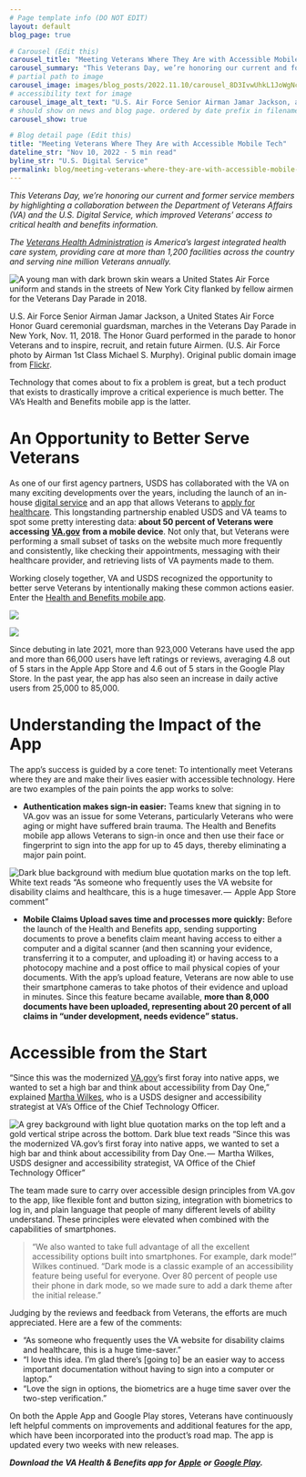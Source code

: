 ```yaml
---
# Page template info (DO NOT EDIT)
layout: default
blog_page: true

# Carousel (Edit this)
carousel_title: "Meeting Veterans Where They Are with Accessible Mobile Tech"
carousel_summary: "This Veterans Day, we’re honoring our current and former service members by highlighting a collaboration between the Department of Veterans Affairs (VA) and the U.S. Digital Service, which improved Veterans’ access to critical health and benefits information. The Veterans Health Administration is America’s largest integrated health care system, providing care…"
# partial path to image
carousel_image: images/blog_posts/2022.11.10/carousel_8D3IvwUhkL1JoWgNcmJyOg.jpg
# accessibility text for image
carousel_image_alt_text: "U.S. Air Force Senior Airman Jamar Jackson, a United States Air Force Honor Guard ceremonial guardsman, marches in the Veterans Day Parade in New York, Nov. 11, 2018"
# should show on news and blog page. ordered by date prefix in filename
carousel_show: true

# Blog detail page (Edit this)
title: "Meeting Veterans Where They Are with Accessible Mobile Tech"
dateline_str: "Nov 10, 2022 - 5 min read"
byline_str: "U.S. Digital Service"
permalink: blog/meeting-veterans-where-they-are-with-accessible-mobile-tech
---
```


_This Veterans Day, we’re honoring our current and former service members by highlighting a collaboration between the
Department of Veterans Affairs (VA) and the U.S. Digital Service, which improved Veterans’ access to critical health and
benefits information._

_The_ [_Veterans Health Administration_](https://www.va.gov/health/) _is America’s largest integrated health care
system, providing care at more than 1,200 facilities across the country and serving nine million Veterans annually._

![A young man with dark brown skin wears a United States Air Force uniform and stands in the streets of New York City flanked by fellow airmen for the Veterans Day Parade in 2018.](https://miro.medium.com/v2/resize:fit:1400/1*8D3IvwUhkL1JoWgNcmJyOg.jpeg)

U.S. Air Force Senior Airman Jamar Jackson, a United States Air Force Honor Guard ceremonial guardsman, marches in the
Veterans Day Parade in New York, Nov. 11, 2018. The Honor Guard performed in the parade to honor Veterans and to
inspire, recruit, and retain future Airmen. (U.S. Air Force photo by Airman 1st Class Michael S. Murphy). Original
public domain image from  [Flickr](https://www.flickr.com/photos/39955793@N07/31994342348/).

Technology that comes about to fix a problem is great, but a tech product that exists to drastically improve a critical
experience is much better. The VA’s Health and Benefits mobile app is the latter.

# An Opportunity to Better Serve Veterans

As one of our first agency partners, USDS has collaborated with the VA on many exciting developments over the years,
including the launch of an
in-house  [digital service](/the-u-s-digital-service/the-u-s-digital-service-at-va-turns-3-d2f0494ec31d)  and an app
that allows Veterans
to  [apply for healthcare](/the-u-s-digital-service/introducing-a-new-digital-application-for-healthcare-at-va-610d8bac4c78).
This longstanding partnership enabled USDS and VA teams to spot some pretty interesting data:  **about 50 percent of
Veterans were accessing** [**VA.gov**](http://va.gov/) **from a mobile device**. Not only that, but Veterans were
performing a small subset of tasks on the website much more frequently and consistently, like checking their
appointments, messaging with their healthcare provider, and retrieving lists of VA payments made to them.

Working closely together, VA and USDS recognized the opportunity to better serve Veterans by intentionally making these
common actions easier. Enter
the  [Health and Benefits mobile app](https://news.va.gov/109175/va-mobile-app-six-essential-facts/).

![](https://miro.medium.com/v2/resize:fit:3844/1*Iqo46LalZ5souY3Cm2_vTA.jpeg)

![](https://miro.medium.com/v2/resize:fit:3844/1*YojIrgsOVUsXNuL8aV8EZQ.jpeg)

Since debuting in late 2021, more than 923,000 Veterans have used the app and more than 66,000 users have left ratings
or reviews, averaging 4.8 out of 5 stars in the Apple App Store and 4.6 out of 5 stars in the Google Play Store. In the
past year, the app has also seen an increase in daily active users from 25,000 to 85,000.

# Understanding the Impact of the App

The app’s success is guided by a core tenet: To intentionally meet Veterans where they are and make their lives easier
with accessible technology. Here are two examples of the pain points the app works to solve:

- **Authentication makes sign-in easier:**  Teams knew that signing in to VA.gov was an issue for some Veterans,
  particularly Veterans who were aging or might have suffered brain trauma. The Health and Benefits mobile app allows
  Veterans to sign-in once and then use their face or fingerprint to sign into the app for up to 45 days, thereby
  eliminating a major pain point.

![Dark blue background with medium blue quotation marks on the top left. White text reads “As someone who frequently uses the VA website for disability claims and healthcare, this is a huge timesaver. —  Apple App Store comment”](https://miro.medium.com/v2/resize:fit:1400/1*XuUugTZagaZfDVEideBNGw.jpeg)

- **Mobile Claims Upload saves time and processes more quickly:**  Before the launch of the Health and Benefits app,
  sending supporting documents to prove a benefits claim meant having access to either a computer and a digital
  scanner (and then scanning your evidence, transferring it to a computer, and uploading it) or having access to a
  photocopy machine and a post office to mail physical copies of your documents. With the app’s upload feature, Veterans
  are now able to use their smartphone cameras to take photos of their evidence and upload in minutes. Since this
  feature became available, **more than 8,000 documents have been uploaded, representing about 20 percent of all claims
  in “under development, needs evidence” status.**

# Accessible from the Start

“Since this was the modernized  [VA.gov](http://va.gov/)’s first foray into native apps, we wanted to set a high bar and
think about accessibility from Day One,”
explained  [Martha Wilkes](/the-u-s-digital-service/martha-wilkes-designer-accessibility-strategist-120e6e2ecc25), who
is a USDS designer and accessibility strategist at VA’s Office of the Chief Technology Officer.

![A grey background with light blue quotation marks on the top left and a gold vertical stripe across the bottom. Dark blue text reads “Since this was the modernized VA.gov’s first foray into native apps, we wanted to set a high bar and think about accessibility from Day One. —  Martha Wilkes, USDS designer and accessibility strategist, VA Office of the Chief Technology Officer”](https://miro.medium.com/v2/resize:fit:1400/1*A9BpmMmPk4BG8D2_YItXOQ.jpeg)

The team made sure to carry over accessible design principles from VA.gov to the app, like flexible font and button
sizing, integration with biometrics to log in, and plain language that people of many different levels of ability
understand. These principles were elevated when combined with the capabilities of smartphones.

> “We also wanted to take full advantage of all the excellent accessibility options built into smartphones. For example,
> dark mode!” Wilkes continued. “Dark mode is a classic example of an accessibility feature being useful for everyone.
> Over 80 percent of people use their phone in dark mode, so we made sure to add a dark theme after the initial release.”

Judging by the reviews and feedback from Veterans, the efforts are much appreciated. Here are a few of the comments:

- “As someone who frequently uses the VA website for disability claims and healthcare, this is a huge time-saver.”
- “I love this idea. I’m glad there’s [going to] be an easier way to access important documentation without having to
  sign into a computer or laptop.”
- “Love the sign in options, the biometrics are a huge time saver over the two-step verification.”

On both the Apple App and Google Play stores, Veterans have continuously left helpful comments on improvements and
additional features for the app, which have been incorporated into the product’s road map. The app is updated every two
weeks with new releases.

**_Download the VA Health & Benefits app for_** 
[**_Apple_**](https://apps.apple.com/us/app/va-health-and-benefits/id1559609596) **_or_** 
[**_Google Play_**](https://play.google.com/store/apps/details?id=gov.va.mobileapp&hl=en_US&gl=US&pli=1)**_._**